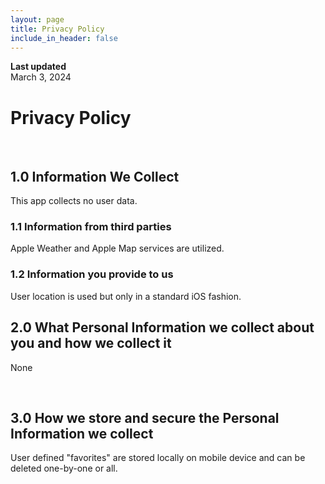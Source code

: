 ```yaml
---
layout: page
title: Privacy Policy
include_in_header: false
---
```


**Last updated**  
March 3, 2024

# Privacy Policy


<br>

## 1.0 Information We Collect
This app collects no user data.

### 1.1 Information from third parties
Apple Weather and Apple Map services are utilized.

### 1.2 Information you provide to us 
User location is used but only in a standard iOS fashion.
<br>

## 2.0 What Personal Information we collect about you and how we collect it
None


<br>

## 3.0 How we store and secure the Personal Information we collect
User defined "favorites" are stored locally on mobile device and can be deleted one-by-one or all.

